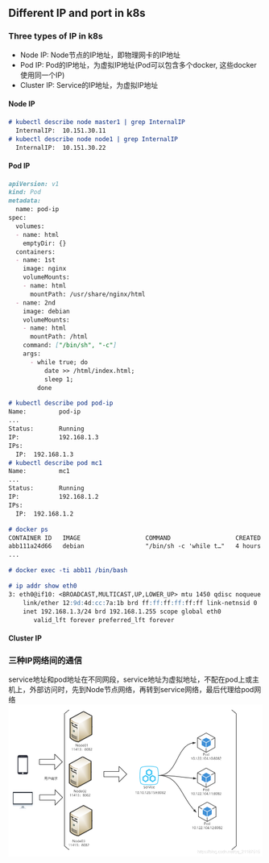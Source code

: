 ## Different IP and port in k8s

### Three types of IP in k8s
- Node IP: Node节点的IP地址，即物理网卡的IP地址
- Pod IP: Pod的IP地址，为虚拟IP地址(Pod可以包含多个docker, 这些docker使用同一个IP)
- Cluster IP: Service的IP地址，为虚拟IP地址

#### Node IP
```markdown
# kubectl describe node master1 | grep InternalIP
  InternalIP:  10.151.30.11
# kubectl describe node node1 | grep InternalIP
  InternalIP:  10.151.30.22
```

#### Pod IP
```markdown
apiVersion: v1
kind: Pod
metadata:
  name: pod-ip
spec:
  volumes:
  - name: html
    emptyDir: {}
  containers:
  - name: 1st
    image: nginx
    volumeMounts:
    - name: html
      mountPath: /usr/share/nginx/html
  - name: 2nd
    image: debian
    volumeMounts:
    - name: html
      mountPath: /html
    command: ["/bin/sh", "-c"]
    args:
      - while true; do
          date >> /html/index.html;
          sleep 1;
        done
```
```markdown
# kubectl describe pod pod-ip
Name:         pod-ip
...
Status:       Running
IP:           192.168.1.3
IPs:
  IP:  192.168.1.3
# kubectl describe pod mc1
Name:         mc1
...
Status:       Running
IP:           192.168.1.2
IPs:
  IP:  192.168.1.2
```
```markdown
# docker ps
CONTAINER ID   IMAGE                  COMMAND                  CREATED       STATUS       PORTS     NAMES
abb111a24d66   debian                 "/bin/sh -c 'while t…"   4 hours ago   Up 4 hours             k8s_2nd_pod-ip_default_84f08e8e-979b-4cf5-b0c7-106f4316b0ed_0
...
```
```markdown
# docker exec -ti abb11 /bin/bash
```
```markdown
# ip addr show eth0
3: eth0@if10: <BROADCAST,MULTICAST,UP,LOWER_UP> mtu 1450 qdisc noqueue state UP group default 
    link/ether 12:9d:4d:cc:7a:1b brd ff:ff:ff:ff:ff:ff link-netnsid 0
    inet 192.168.1.3/24 brd 192.168.1.255 scope global eth0
       valid_lft forever preferred_lft forever
```
#### Cluster IP

### 三种IP网络间的通信
service地址和pod地址在不同网段，service地址为虚拟地址，不配在pod上或主机上，外部访问时，先到Node节点网络，再转到service网络，最后代理给pod网络
![Image](img/01/1.png)
